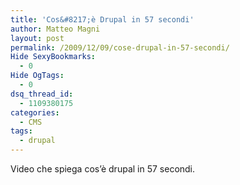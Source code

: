 ```yaml
---
title: 'Cos&#8217;è Drupal in 57 secondi'
author: Matteo Magni
layout: post
permalink: /2009/12/09/cose-drupal-in-57-secondi/
Hide SexyBookmarks:
  - 0
Hide OgTags:
  - 0
dsq_thread_id:
  - 1109380175
categories:
  - CMS
tags:
  - drupal
---
```

Video che spiega cos&#8217;è drupal in 57 secondi.

<div class='kindleWidget kindleLight' >
  
</div>

